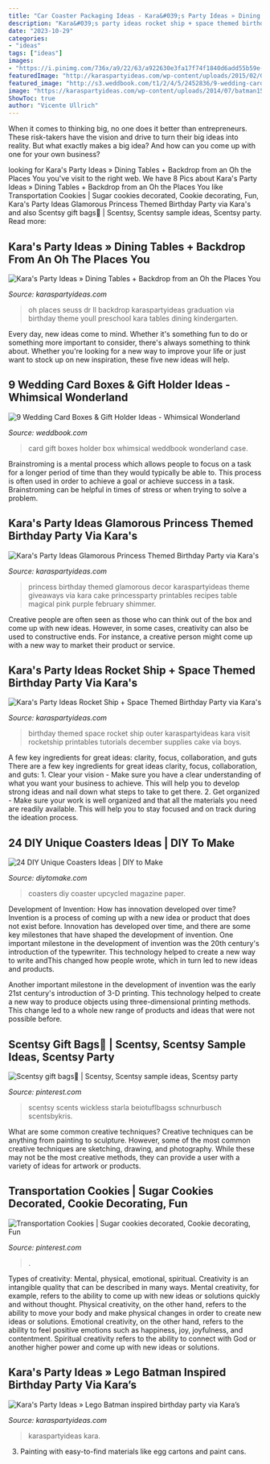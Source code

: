 ```yaml
---
title: "Car Coaster Packaging Ideas - Kara&#039;s Party Ideas » Dining Tables + Backdrop From An Oh The Places You"
description: "Kara&#039;s party ideas rocket ship + space themed birthday party via kara&#039;s"
date: "2023-10-29"
categories:
- "ideas"
tags: ["ideas"]
images:
- "https://i.pinimg.com/736x/a9/22/63/a922630e3fa17f74f1840d6add55b59e--scentsy-fragrances-hostess-gifts.jpg"
featuredImage: "http://karaspartyideas.com/wp-content/uploads/2015/02/Glamorous-Princess-themed-birthday-party-via-Karas-Party-Ideas-KarasPartyIdeas.com25.jpg"
featured_image: "http://s3.weddbook.com/t1/2/4/5/2452836/9-wedding-card-boxes-gift-holder-ideas-whimsical-wonderland.jpg"
image: "https://karaspartyideas.com/wp-content/uploads/2014/07/batman15.jpeg"
ShowToc: true
author: "Vicente Ullrich"
---
```



When it comes to thinking big, no one does it better than entrepreneurs. These risk-takers have the vision and drive to turn their big ideas into reality. But what exactly makes a big idea? And how can you come up with one for your own business?

	

		
looking for Kara&#039;s Party Ideas » Dining Tables + Backdrop from an Oh the Places You you've visit to the right web. We have 8 Pics about Kara&#039;s Party Ideas » Dining Tables + Backdrop from an Oh the Places You like Transportation Cookies | Sugar cookies decorated, Cookie decorating, Fun, Kara&#039;s Party Ideas Glamorous Princess Themed Birthday Party via Kara&#039;s and also Scentsy gift bags🎁 | Scentsy, Scentsy sample ideas, Scentsy party. Read more:
		
    
## Kara&#039;s Party Ideas » Dining Tables + Backdrop From An Oh The Places You

<img loading=lazy src="https://karaspartyideas.com/wp-content/uploads/2015/10/Oh-The-Places-Youll-Go-Dr.-Seuss-Party-via-Karas-Party-Ideas-KarasPartyIdeas.com15.jpeg" onerror="this.onerror=null;this.src='https://tse4.mm.bing.net/th?id=OIP.x16DmBEWnTEl4Tm2cz_wywHaKG&amp;pid=15.1';" alt="Kara&#039;s Party Ideas » Dining Tables + Backdrop from an Oh the Places You">

_Source: karaspartyideas.com_

>oh places seuss dr ll backdrop karaspartyideas graduation via birthday theme youll preschool kara tables dining kindergarten. 

	

Every day, new ideas come to mind. Whether it's something fun to do or something more important to consider, there's always something to think about. Whether you're looking for a new way to improve your life or just want to stock up on new inspiration, these five new ideas will help.

    
## 9 Wedding Card Boxes &amp; Gift Holder Ideas - Whimsical Wonderland

<img loading=lazy src="http://s3.weddbook.com/t1/2/4/5/2452836/9-wedding-card-boxes-gift-holder-ideas-whimsical-wonderland.jpg" onerror="this.onerror=null;this.src='https://tse1.mm.bing.net/th?id=OIP.enLdoo2jj5QbzHGMgE7d5QHaLH&amp;pid=15.1';" alt="9 Wedding Card Boxes &amp; Gift Holder Ideas - Whimsical Wonderland">

_Source: weddbook.com_

>card gift boxes holder box whimsical weddbook wonderland case. 

	

Brainstroming is a mental process which allows people to focus on a task for a longer period of time than they would typically be able to. This process is often used in order to achieve a goal or achieve success in a task. Brainstroming can be helpful in times of stress or when trying to solve a problem.

    
## Kara&#039;s Party Ideas Glamorous Princess Themed Birthday Party Via Kara&#039;s

<img loading=lazy src="http://karaspartyideas.com/wp-content/uploads/2015/02/Glamorous-Princess-themed-birthday-party-via-Karas-Party-Ideas-KarasPartyIdeas.com25.jpg" onerror="this.onerror=null;this.src='https://tse1.mm.bing.net/th?id=OIP.YXGVv_mkhZJRoWvf8euTswHaLH&amp;pid=15.1';" alt="Kara&#039;s Party Ideas Glamorous Princess Themed Birthday Party via Kara&#039;s">

_Source: karaspartyideas.com_

>princess birthday themed glamorous decor karaspartyideas theme giveaways via kara cake princessparty printables recipes table magical pink purple february shimmer. 

	

Creative people are often seen as those who can think out of the box and come up with new ideas. However, in some cases, creativity can also be used to constructive ends. For instance, a creative person might come up with a new way to market their product or service.

    
## Kara&#039;s Party Ideas Rocket Ship + Space Themed Birthday Party Via Kara&#039;s

<img loading=lazy src="http://karaspartyideas.com/wp-content/uploads/2014/12/rocket4.jpg" onerror="this.onerror=null;this.src='https://tse1.mm.bing.net/th?id=OIP.y73ZqpsvU_2Pg2Ra7EZs-wHaLH&amp;pid=15.1';" alt="Kara&#039;s Party Ideas Rocket Ship + Space Themed Birthday Party via Kara&#039;s">

_Source: karaspartyideas.com_

>birthday themed space rocket ship outer karaspartyideas kara visit rocketship printables tutorials december supplies cake via boys. 

	

A few key ingredients for great ideas: clarity, focus, collaboration, and guts
There are a few key ingredients for great ideas clarity, focus, collaboration, and guts: 1. Clear your vision - Make sure you have a clear understanding of what you want your business to achieve. This will help you to develop strong ideas and nail down what steps to take to get there.
2. Get organized - Make sure your work is well organized and that all the materials you need are readily available. This will help you to stay focused and on track during the ideation process.

    
## 24 DIY Unique Coasters Ideas | DIY To Make

<img loading=lazy src="http://www.diytomake.com/wp-content/uploads/2016/09/upcycled-magazine-coasters.jpg" onerror="this.onerror=null;this.src='https://tse4.mm.bing.net/th?id=OIP.9e_7zC_qJOUsR9d0jLmEygHaKv&amp;pid=15.1';" alt="24 DIY Unique Coasters Ideas | DIY to Make">

_Source: diytomake.com_

>coasters diy coaster upcycled magazine paper. 

	

Development of Invention: How has innovation developed over time?
Invention is a process of coming up with a new idea or product that does not exist before. Innovation has developed over time, and there are some key milestones that have shaped the development of invention. 
One important milestone in the development of invention was the 20th century's introduction of the typewriter. This technology helped to create a new way to write andThis changed how people wrote, which in turn led to new ideas and products. 

Another important milestone in the development of invention was the early 21st century's introduction of 3-D printing. This technology helped to create a new way to produce objects using three-dimensional printing methods. This change led to a whole new range of products and ideas that were not possible before.

    
## Scentsy Gift Bags🎁 | Scentsy, Scentsy Sample Ideas, Scentsy Party

<img loading=lazy src="https://i.pinimg.com/736x/a9/22/63/a922630e3fa17f74f1840d6add55b59e--scentsy-fragrances-hostess-gifts.jpg" onerror="this.onerror=null;this.src='https://tse1.mm.bing.net/th?id=OIP.wrDgM44FVlcHSUVPZhjMuAHaJ3&amp;pid=15.1';" alt="Scentsy gift bags🎁 | Scentsy, Scentsy sample ideas, Scentsy party">

_Source: pinterest.com_

>scentsy scents wickless starla beiotuflbagss schnurbusch scentsbykris. 

	

What are some common creative techniques?
Creative techniques can be anything from painting to sculpture. However, some of the most common creative techniques are sketching, drawing, and photography. While these may not be the most creative methods, they can provide a user with a variety of ideas for artwork or products.

    
## Transportation Cookies | Sugar Cookies Decorated, Cookie Decorating, Fun

<img loading=lazy src="https://i.pinimg.com/736x/7a/12/7f/7a127feb2cce1f2456fc62277cfad712.jpg" onerror="this.onerror=null;this.src='https://tse1.mm.bing.net/th?id=OIP.H3Oncg4xthLKfKY_E-3OcQHaHa&amp;pid=15.1';" alt="Transportation Cookies | Sugar cookies decorated, Cookie decorating, Fun">

_Source: pinterest.com_

>. 

	

Types of creativity: Mental, physical, emotional, spiritual.
Creativity is an intangible quality that can be described in many ways. Mental creativity, for example, refers to the ability to come up with new ideas or solutions quickly and without thought. Physical creativity, on the other hand, refers to the ability to move your body and make physical changes in order to create new ideas or solutions. Emotional creativity, on the other hand, refers to the ability to feel positive emotions such as happiness, joy, joyfulness, and contentment. Spiritual creativity refers to the ability to connect with God or another higher power and come up with new ideas or solutions.

    
## Kara&#039;s Party Ideas » Lego Batman Inspired Birthday Party Via Kara’s

<img loading=lazy src="https://karaspartyideas.com/wp-content/uploads/2014/07/batman15.jpeg" onerror="this.onerror=null;this.src='https://tse3.mm.bing.net/th?id=OIP.IpNV4KJC3CS0ia2uVoGZfgHaLo&amp;pid=15.1';" alt="Kara&#039;s Party Ideas » Lego Batman inspired birthday party via Kara’s">

_Source: karaspartyideas.com_

>karaspartyideas kara. 

	

3. Painting with easy-to-find materials like egg cartons and paint cans.


